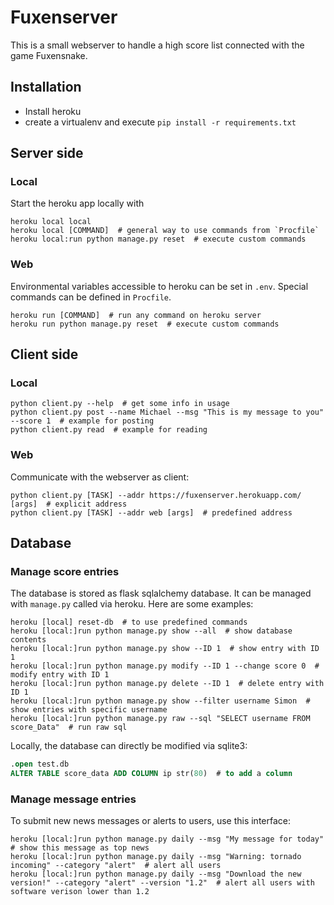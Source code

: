 # Fuxenserver

This is a small webserver to handle a high score list connected with the game Fuxensnake.

## Installation
* Install heroku
* create a virtualenv and execute `pip install -r requirements.txt`

## Server side

### Local
Start the heroku app locally with
```shell
heroku local local
heroku local [COMMAND]  # general way to use commands from `Procfile`
heroku local:run python manage.py reset  # execute custom commands
```

### Web
Environmental variables accessible to heroku can be set in `.env`. Special commands can be defined in `Procfile`.
```shell
heroku run [COMMAND]  # run any command on heroku server
heroku run python manage.py reset  # execute custom commands
```


## Client side

### Local
```shell
python client.py --help  # get some info in usage
python client.py post --name Michael --msg "This is my message to you" --score 1  # example for posting
python client.py read  # example for reading
```

### Web
Communicate with the webserver as client:
```shell
python client.py [TASK] --addr https://fuxenserver.herokuapp.com/ [args]  # explicit address
python client.py [TASK] --addr web [args]  # predefined address
```


## Database

### Manage score entries
The database is stored as flask sqlalchemy database. It can be managed with `manage.py` called via heroku. Here are some examples:
```shell
heroku [local] reset-db  # to use predefined commands
heroku [local:]run python manage.py show --all  # show database contents
heroku [local:]run python manage.py show --ID 1  # show entry with ID 1
heroku [local:]run python manage.py modify --ID 1 --change score 0  # modify entry with ID 1
heroku [local:]run python manage.py delete --ID 1  # delete entry with ID 1
heroku [local:]run python manage.py show --filter username Simon  # show entries with specific username
heroku [local:]run python manage.py raw --sql "SELECT username FROM score_Data"  # run raw sql
```
Locally, the database can directly be modified via sqlite3:
```SQL
.open test.db
ALTER TABLE score_data ADD COLUMN ip str(80)  # to add a column
```

### Manage message entries
To submit new news messages or alerts to users, use this interface:
```shell
heroku [local:]run python manage.py daily --msg "My message for today"  # show this message as top news
heroku [local:]run python manage.py daily --msg "Warning: tornado incoming" --category "alert"  # alert all users
heroku [local:]run python manage.py daily --msg "Download the new version!" --category "alert" --version "1.2"  # alert all users with software verison lower than 1.2
```
